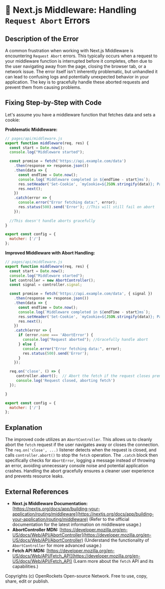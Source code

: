 # 🐞 Next.js Middleware: Handling `Request Abort` Errors


## Description of the Error

A common frustration when working with Next.js Middleware is encountering `Request Abort` errors. This typically occurs when a request to your middleware function is interrupted before it completes, often due to the user navigating away from the page, closing the browser tab, or a network issue.  The error itself isn't inherently problematic, but unhandled it can lead to confusing logs and potentially unexpected behavior in your application.  The key is to gracefully handle these aborted requests and prevent them from causing problems.

## Fixing Step-by-Step with Code

Let's assume you have a middleware function that fetches data and sets a cookie:

**Problematic Middleware:**

```javascript
// pages/api/middleware.js
export function middleware(req, res) {
  const start = Date.now();
  console.log("Middleware started");

  const promise = fetch('https://api.example.com/data')
    .then(response => response.json())
    .then(data => {
      const endTime = Date.now();
      console.log(`Middleware completed in ${endTime - start}ms`);
      res.setHeader('Set-Cookie', `myCookie=${JSON.stringify(data)}; Path=/`);
      res.next();
    })
    .catch(error => {
      console.error("Error fetching data:", error);
      res.status(500).send('Error'); //This will still fail on abort
    });
  
  //This doesn't handle aborts gracefully
}

export const config = {
  matcher: ['/']
};
```


**Improved Middleware with Abort Handling:**

```javascript
// pages/api/middleware.js
export function middleware(req, res) {
  const start = Date.now();
  console.log("Middleware started");
  let controller = new AbortController();
  const signal = controller.signal;

  const promise = fetch('https://api.example.com/data', { signal })
    .then(response => response.json())
    .then(data => {
      const endTime = Date.now();
      console.log(`Middleware completed in ${endTime - start}ms`);
      res.setHeader('Set-Cookie', `myCookie=${JSON.stringify(data)}; Path=/`);
      res.next();
    })
    .catch(error => {
      if (error.name === 'AbortError') {
        console.log("Request aborted"); //Gracefully handle abort
      } else {
        console.error("Error fetching data:", error);
        res.status(500).send('Error');
      }
    });

  req.on('close', () => {
     controller.abort();  // Abort the fetch if the request closes prematurely
     console.log('Request closed, aborting fetch')
  });

}

export const config = {
  matcher: ['/']
};
```


## Explanation

The improved code utilizes an `AbortController`. This allows us to cleanly abort the `fetch` request if the user navigates away or closes the connection.  The `req.on('close', ...)` listener detects when the request is closed, and calls `controller.abort()` to stop the `fetch` operation.  The `.catch` block then specifically checks for `AbortError`, logging a message instead of throwing an error, avoiding unnecessary console noise and potential application crashes.  Handling the abort gracefully ensures a cleaner user experience and prevents resource leaks.

## External References

* **Next.js Middleware Documentation:** [https://nextjs.org/docs/app/building-your-application/routing/middleware](https://nextjs.org/docs/app/building-your-application/routing/middleware)  (Refer to the official documentation for the latest information on middleware usage.)
* **AbortController MDN:** [https://developer.mozilla.org/en-US/docs/Web/API/AbortController](https://developer.mozilla.org/en-US/docs/Web/API/AbortController) (Understand the functionality of `AbortController` for more advanced usage.)
* **Fetch API MDN:** [https://developer.mozilla.org/en-US/docs/Web/API/Fetch_API](https://developer.mozilla.org/en-US/docs/Web/API/Fetch_API) (Learn more about the `fetch` API and its capabilities.)


Copyrights (c) OpenRockets Open-source Network. Free to use, copy, share, edit or publish.

